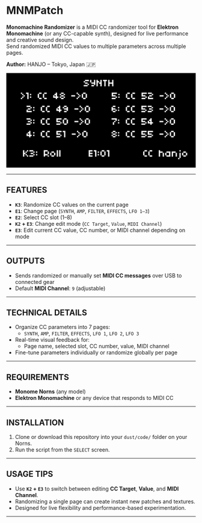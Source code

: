 # **MNMPatch**

**Monomachine Randomizer** is a MIDI CC randomizer tool for **Elektron Monomachine** (or any CC-capable synth), designed for live performance and creative sound design.  
Send randomized MIDI CC values to multiple parameters across multiple pages.

**Author:** HANJO – Tokyo, Japan 🇯🇵

![Alt text](./MNMPatch.png)

---

## **FEATURES**

- **`K3`**: Randomize CC values on the current page
- **`E1`**: Change page (`SYNTH`, `AMP`, `FILTER`, `EFFECTS`, `LFO 1–3`)
- **`E2`**: Select CC slot (1–8)
- **`K2` + `E3`**: Change edit mode (`CC Target`, `Value`, `MIDI Channel`)
- **`E3`**: Edit current CC value, CC number, or MIDI channel depending on mode

---

## **OUTPUTS**

- Sends randomized or manually set **MIDI CC messages** over USB to connected gear
- Default **MIDI Channel**: `9` (adjustable)

---

## **TECHNICAL DETAILS**

- Organize CC parameters into 7 pages:
  - `SYNTH`, `AMP`, `FILTER`, `EFFECTS`, `LFO 1`, `LFO 2`, `LFO 3`
- Real-time visual feedback for:
  - Page name, selected slot, CC number, value, MIDI channel
- Fine-tune parameters individually or randomize globally per page

---

## **REQUIREMENTS**

- **Monome Norns** (any model)
- **Elektron Monomachine** or any device that responds to MIDI CC

---

## **INSTALLATION**

1. Clone or download this repository into your `dust/code/` folder on your Norns.
2. Run the script from the `SELECT` screen.

---

## **USAGE TIPS**

- Use **`K2` + `E3`** to switch between editing **CC Target**, **Value**, and **MIDI Channel**.
- Randomizing a single page can create instant new patches and textures.
- Designed for live flexibility and performance-based experimentation.

---

